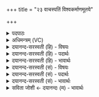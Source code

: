+++
title = "२३ वाचस्पतिं विश्वकर्माणमूतये"

+++
<details><summary>पदपाठः</summary>

वा॒चः। पति॑म्। वि॒श्वक॑र्माण॒मिति॑ वि॒श्वऽक॑र्माणम्। ऊ॒तये॑। म॒नो॒जुव॒मिति॑ मनः॒ऽजुव॑म्। वाजे॑। अ॒द्य। हु॒वे॒म॒। सः। नः॒। विश्वा॑नि। हव॑नानि। जो॒ष॒त्। वि॒श्वश॑म्भू॒रिति॑ वि॒श्वऽश॑म्भूः। अव॑से। सा॒धुक॒र्मेति॑ सा॒धुऽक॑र्मा। २३।
</details>

<details><summary>अधिमन्त्रम् (VC)</summary>

- विश्वकर्मा देवता
- भुवनपुत्रो विश्वकर्मा ऋषिः
- भुरिगार्षी त्रिष्टुप्
- धैवतः
</details>

<details><summary>दयानन्द-सरस्वती (हि) - विषयः</summary>

कैसा पुरुष राज्य के अधिकार पर नियुक्त करना चाहिये, इस विषय का उपदेश अगले मन्त्र में किया है ॥
</details>

<details><summary>दयानन्द-सरस्वती (हि) - पदार्थः</summary>

पदार्थान्वयभाषाः -  हे मनुष्यो ! हम लोग (ऊतये) रक्षा आदि के लिये जिस (वाचस्पतिम्) वेदवाणी के रक्षक (मनोजुवम्) मन के समान वेगवान् (विश्वकर्माणम्) सब कर्मों में कुशल महात्मा पुरुष को (वाजे) संग्राम आदि कर्म में (हुवेम) बुलावें (सः) वह (विश्वशम्भूः) सब के लिये सुखप्रापक (साधुकर्मा) धर्मयुक्त कर्मों का सेवन करनेहारा विद्वान् (नः) हमारी (अवसे) रक्षा आदि के लिये (अद्य) आज (विश्वानि) सब (हवनानि) ग्रहण करने योग्य कर्मों को (जोषत्) सेवन करे ॥२३ ॥
</details>

<details><summary>दयानन्द-सरस्वती (हि) - भावार्थः</summary>

भावार्थभाषाः -  मनुष्यों को चाहिये कि जिसने ब्रह्मचर्य नियम के साथ सब विद्या पढ़ी हों, जो धर्मात्मा आलस्य और पक्षपात को छोड़ के उत्तम कर्मों का सेवन करता तथा शरीर और आत्मा के बल से पूरा हो, उसको सब प्रजा की रक्षा करने में अधिपति राजा बनावें ॥२३ ॥
</details>

<details><summary>दयानन्द-सरस्वती (सं) - विषयः</summary>

किंभूतो जनो राज्याधिकारे नियोज्य इत्याह ॥
</details>

<details><summary>दयानन्द-सरस्वती (सं) - पदार्थः</summary>

पदार्थान्वयभाषाः -  हे मनुष्याः ! वयमूतये यं वाचस्पतिं मनोजुवं विश्वकर्माणं महात्मानं वाजे हुवेम, स विश्वशम्भूः साधुकर्मा नोवसेऽद्य विश्वानि हवनानि जोषज्जुषताम् ॥२३ ॥
</details>

<details><summary>दयानन्द-सरस्वती (सं) - भावार्थः</summary>

भावार्थभाषाः -  मनुष्यैर्येन ब्रह्मचर्येणाखिला विद्याधीता यो धार्मिकोऽनलसो भूत्वा पक्षपातं विहायोत्तमानि कर्माणि सेवते, पूर्णशरीरात्मबलः स सर्वस्याः प्रजाया रक्षणे सर्वाधिपती राजा विधेयः ॥२३ ॥
</details>

<details><summary>सविता जोशी ← दयानन्दः (म) - भावार्थः</summary>

भावार्थभाषाः -  ज्याने ब्रह्मचर्यपूर्वक विद्या प्राप्त केलेली आहे व जो धर्मात्मा असून आळस, पक्षपात सोडून उत्तम कर्म करतो, तसेच ज्याचे शरीर व आत्मा बलवान असतो आणि प्रजेचे रक्षण करण्यास जो पदार्थ असतो अशा व्यक्तीला माणसांनी राजा बनवावे.
</details>